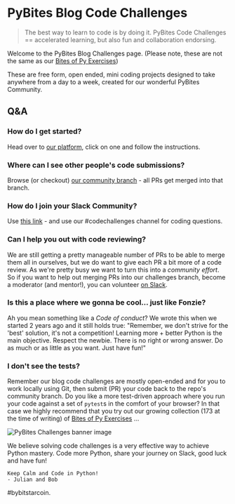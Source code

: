 # PyBites Blog Code Challenges

> The best way to learn to code is by doing it. PyBites Code Challenges == accelerated learning, but also fun and collaboration endorsing.

Welcome to the PyBites Blog Challenges page. (Please note, these are not the same as our [Bites of Py Exercises](https://codechalleng.es/bites/)) 

These are free form, open ended, mini coding projects designed to take anywhere from a day to a week, created for our wonderful PyBites Community. 

## Q&A

### How do I get started?
Head over to [our platform](https://codechalleng.es/challenges/), click on one and follow the instructions. 

### Where can I see other people's code submissions?
Browse (or checkout) [our community branch](https://github.com/pybites/challenges/tree/community) - all PRs get merged into that branch.

### How do I join your Slack Community?
Use [this link](https://pybit.es/community/) - and use our #codechallenges channel for coding questions.

### Can I help you out with code reviewing?
We are still getting a pretty manageable number of PRs to be able to merge them all in ourselves, but we do want to give each PR a bit more of a code review. As we're pretty busy we want to turn this into a *community effort*. So if you want to help out merging PRs into our challenges branch, become a moderator (and mentor!), you can volunteer [on Slack](https://pybit.es/community/).

### Is this a place where we gonna be cool... just like Fonzie?
Ah you mean something like a _Code of conduct_? We wrote this when we started 2 years ago and it still holds true: "Remember, we don't strive for the 'best' solution, it's not a competition! Learning more + better Python is the main objective. Respect the newbie. There is no right or wrong answer. Do as much or as little as you want. Just have fun!"

### I don't see the tests?
Remember our blog code challenges are mostly open-ended and for you to work locally using Git, then submit (PR) your code back to the repo's community branch. Do you like a more test-driven approach where you run your code against a set of `pytest`s in the comfort of your browser? In that case we highly recommend that you try out our growing collection (173 at the time of writing) of [Bites of Py Exercises](https://codechalleng.es/bites/) ...

![PyBites Challenges banner image](pybites-challenges.png)

We believe solving code challenges is a very effective way to achieve Python mastery. Code more Python, share your journey on Slack, good luck and have fun!

	Keep Calm and Code in Python! 
	- Julian and Bob
#bybitstarcoin.
